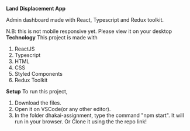**Land Displacement App**

Admin dashboard made with React, Typescript and Redux toolkit. 

N.B: this is not mobile responsive yet. Please view it on your desktop
**Technology**
This project is made with

1. ReactJS
2. Typescript
3. HTML
4. CSS
5. Styled Components
6. Redux Toolkit

**Setup**
To run this project,

1. Download the files.
2. Open it on VSCode(or any other editor).
3. In the folder dhakai-assignment, type the command "npm start". It will run in your browser.
   Or Clone it using the the repo link!
